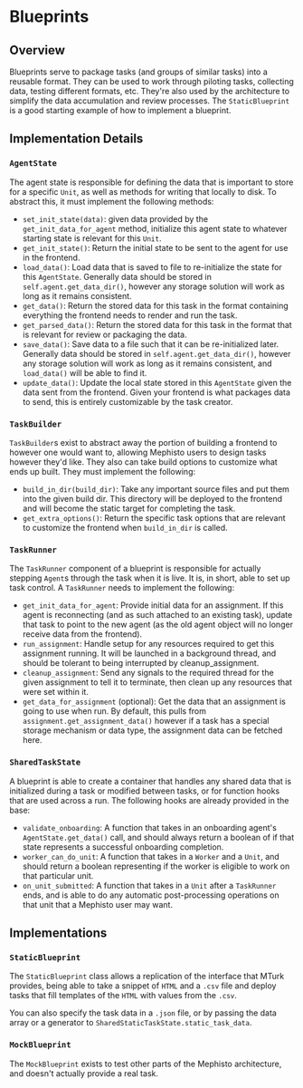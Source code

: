 # Blueprints
## Overview
Blueprints serve to package tasks (and groups of similar tasks) into a reusable format. They can be used to work through piloting tasks, collecting data, testing different formats, etc. They're also used by the architecture to simplify the data accumulation and review processes. The `StaticBlueprint` is a good starting example of how to implement a blueprint.

## Implementation Details
### `AgentState`
The agent state is responsible for defining the data that is important to store for a specific `Unit`, as well as methods for writing that locally to disk. To abstract this, it must implement the following methods:
- `set_init_state(data)`: given data provided by the `get_init_data_for_agent` method, initialize this agent state to whatever starting state is relevant for this `Unit`.
- `get_init_state()`: Return the initial state to be sent to the agent for use in the frontend.
- `load_data()`: Load data that is saved to file to re-initialize the state for this `AgentState`. Generally data should be stored in `self.agent.get_data_dir()`, however any storage solution will work as long as it remains consistent.
- `get_data()`: Return the stored data for this task in the format containing everything the frontend needs to render and run the task.
- `get_parsed_data()`: Return the stored data for this task in the format that is relevant for review or packaging the data.
- `save_data()`: Save data to a file such that it can be re-initialized later. Generally data should be stored in `self.agent.get_data_dir()`, however any storage solution will work as long as it remains consistent, and `load_data()` will be able to find it.
- `update_data()`: Update the local state stored in this `AgentState` given the data sent from the frontend. Given your frontend is what packages data to send, this is entirely customizable by the task creator.

### `TaskBuilder`
`TaskBuilder`s exist to abstract away the portion of building a frontend to however one would want to, allowing Mephisto users to design tasks however they'd like. They also can take build options to customize what ends up built. They must implement the following:
- `build_in_dir(build_dir)`: Take any important source files and put them into the given build dir. This directory will be deployed to the frontend and will become the static target for completing the task.
- `get_extra_options()`: Return the specific task options that are relevant to customize the frontend when `build_in_dir` is called.

### `TaskRunner`
The `TaskRunner` component of a blueprint is responsible for actually stepping `Agent`s through the task when it is live. It is, in short, able to set up task control. A `TaskRunner` needs to implement the following:
- `get_init_data_for_agent`: Provide initial data for an assignment. If this agent is reconnecting (and as such attached to an existing task), update that task to point to the new agent (as the old agent object will no longer receive data from the frontend).
- `run_assignment`: Handle setup for any resources required to get this assignment running. It will be launched in a background thread, and should be tolerant to being interrupted by cleanup_assignment.
- `cleanup_assignment`: Send any signals to the required thread for the given assignment to tell it to terminate, then clean up any resources that were set within it.
- `get_data_for_assignment` (optional): Get the data that an assignment is going to use when run. By default, this pulls from `assignment.get_assignment_data()` however if a task has a special storage mechanism or data type, the assignment data can be fetched here. 

### `SharedTaskState`
A blueprint is able to create a container that handles any shared data that is initialized during a task or modified between tasks, or for function hooks that are used across a run. The following hooks are already provided in the base:
- `validate_onboarding`: A function that takes in an onboarding agent's `AgentState.get_data()` call, and should always return a boolean of if that state represents a successful onboarding completion.
- `worker_can_do_unit`: A function that takes in a `Worker` and a `Unit`, and should return a boolean representing if the worker is eligible to work on that particular unit.
- `on_unit_submitted`: A function that takes in a `Unit` after a `TaskRunner` ends, and is able to do any automatic post-processing operations on that unit that a Mephisto user may want.

## Implementations
### `StaticBlueprint`
The `StaticBlueprint` class allows a replication of the interface that MTurk provides, being able to take a snippet of `HTML` and a `.csv` file and deploy tasks that fill templates of the `HTML` with values from the `.csv`.

You can also specify the task data in a `.json` file, or by passing the data array or a generator to `SharedStaticTaskState.static_task_data`.

### `MockBlueprint`
The `MockBlueprint` exists to test other parts of the Mephisto architecture, and doesn't actually provide a real task.
